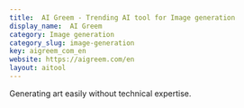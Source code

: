 ```yaml
---
title:  AI Greem - Trending AI tool for Image generation
display_name:  AI Greem
category: Image generation
category_slug: image-generation
key: aigreem_com_en
website: https://aigreem.com/en
layout: aitool
---
```


Generating art easily without technical expertise.
